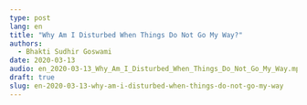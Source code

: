 ```yaml
---
type: post
lang: en
title: "Why Am I Disturbed When Things Do Not Go My Way?"
authors:
  - Bhakti Sudhir Goswami
date: 2020-03-13
audio: en_2020-03-13_Why_Am_I_Disturbed_When_Things_Do_Not_Go_My_Way.mp3
draft: true
slug: en-2020-03-13-why-am-i-disturbed-when-things-do-not-go-my-way
---
```




